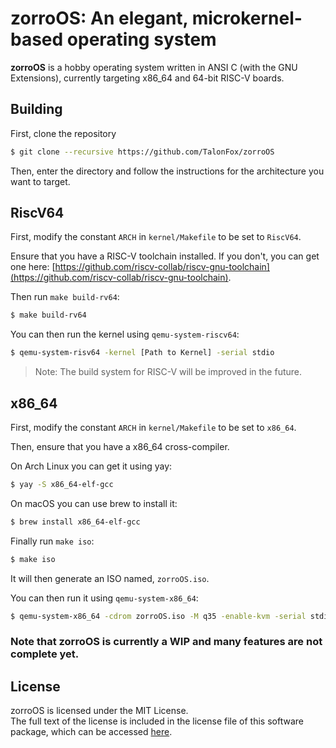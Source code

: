 <!--<p align="center"><a href="https://github.com/Talon396/zorroOS/tree/legacy">Looking for owlOS? You can find it here.</a><br><img align="center" height="128" src="docs/zorroOS.svg"><br></p>-->

# **zorroOS**: An elegant, microkernel-based operating system

**zorroOS** is a hobby operating system written in ANSI C (with the GNU Extensions), currently targeting x86_64 and 64-bit RISC-V boards.

## Building

First, clone the repository
```sh
$ git clone --recursive https://github.com/TalonFox/zorroOS
```
Then, enter the directory and follow the instructions for the architecture you want to target.

## RiscV64

First, modify the constant `ARCH` in `kernel/Makefile` to be set to `RiscV64`.

Ensure that you have a RISC-V toolchain installed.
If you don't, you can get one here: [https://github.com/riscv-collab/riscv-gnu-toolchain](https://github.com/riscv-collab/riscv-gnu-toolchain).

Then run `make build-rv64`:
```sh
$ make build-rv64
```

You can then run the kernel using `qemu-system-riscv64`:
```sh
$ qemu-system-risv64 -kernel [Path to Kernel] -serial stdio
```

> Note: The build system for RISC-V will be improved in the future.

## x86_64

First, modify the constant `ARCH` in `kernel/Makefile` to be set to `x86_64`.

Then, ensure that you have a x86_64 cross-compiler.

On Arch Linux you can get it using yay:
```sh
$ yay -S x86_64-elf-gcc
```

On macOS you can use brew to install it:
```sh
$ brew install x86_64-elf-gcc
```

Finally run `make iso`:
```sh
$ make iso
```

It will then generate an ISO named, `zorroOS.iso`. 

You can then run it using `qemu-system-x86_64`:
```sh
$ qemu-system-x86_64 -cdrom zorroOS.iso -M q35 -enable-kvm -serial stdio
```

### Note that zorroOS is currently a WIP and many features are not complete yet.

## License

zorroOS is licensed under the MIT License.    
The full text of the license is included in the license file of this software package, which can be accessed [here](COPYING).

